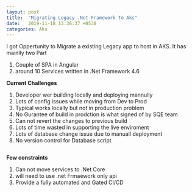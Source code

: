 ```yaml
---
layout: post
title:  "Migrating Legacy .Net Framework To Aks"
date:   2019-11-18 13:36:37 +0530
categories: Aks
---
```

I got Oppertunity to Migrate a existing  Legacy app to host in AKS.
It has mainlly two Part 
1. Couple of SPA  in  Angular
2. around 10 Services written in .Net Framework 4.6 

**Current Challenges**  
1. Developer wer building locally and deploying mannully
2. Lots of config issues while moving from Dev to Prod
3. Typical works locally but not in production problem
4. No Gurantee of build in prodction is what signed of by SQE team
5. Can not revert the changes to previous build
6. Lots of time wasted in supporting the live enviroment
7. Lots of database change issue due to manuall deployment
8. No version control for Database script   

<img scr='assets/existingsytem_aks.png' >

**Few constraints**
1. Can not move services to .Net Core
2. will need to use .net Frmaework only api
3. Provide a fully automated and Gated CI/CD


